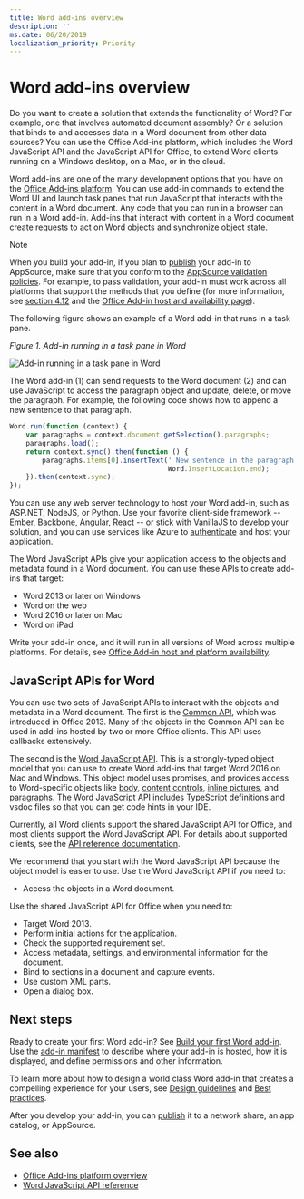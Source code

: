 ```yaml
---
title: Word add-ins overview
description: ''
ms.date: 06/20/2019
localization_priority: Priority
---
```



# Word add-ins overview

Do you want to create a solution that extends the functionality of Word? For example, one that involves automated document assembly? Or a solution that binds to and accesses data in a Word document from other data sources? You can use the Office Add-ins platform, which includes the Word JavaScript API and the JavaScript API for Office, to extend Word clients running on a Windows desktop, on a Mac, or in the cloud.

Word add-ins are one of the many development options that you have on the [Office Add-ins platform](../overview/office-add-ins.md). You can use add-in commands to extend the Word UI and launch task panes that run JavaScript that interacts with the content in a Word document. Any code that you can run in a browser can run in a Word add-in. Add-ins that interact with content in a Word document create requests to act on Word objects and synchronize object state. 

> [!NOTE]
> When you build your add-in, if you plan to [publish](../publish/publish.md) your add-in to AppSource, make sure that you conform to the [AppSource validation policies](/office/dev/store/validation-policies). For example, to pass validation, your add-in must work across all platforms that support the methods that you define (for more information, see [section 4.12](/office/dev/store/validation-policies#4-apps-and-add-ins-behave-predictably) and the [Office Add-in host and availability page](../overview/office-add-in-availability.md)).

The following figure shows an example of a Word add-in that runs in a task pane.

*Figure 1. Add-in running in a task pane in Word*

![Add-in running in a task pane in Word](../images/word-add-in-show-host-client.png)

The Word add-in (1) can send requests to the Word document (2) and can use JavaScript to access the paragraph object and update, delete, or move the paragraph. For example, the following code shows how to append a new sentence to that paragraph.

```js
Word.run(function (context) {
    var paragraphs = context.document.getSelection().paragraphs;
    paragraphs.load();
    return context.sync().then(function () {
        paragraphs.items[0].insertText(' New sentence in the paragraph.',
                                       Word.InsertLocation.end);
    }).then(context.sync);
});

```

You can use any web server technology to host your Word add-in, such as ASP.NET, NodeJS, or Python. Use your favorite client-side framework -- Ember, Backbone, Angular, React -- or stick with VanillaJS to develop your solution, and you can use services like Azure to [authenticate](../develop/use-the-oauth-authorization-framework-in-an-office-add-in.md) and host your application.

The Word JavaScript APIs give your application access to the objects and metadata found in a Word document. You can use these APIs to create add-ins that target:

* Word 2013 or later on Windows
* Word on the web
* Word 2016 or later on Mac
* Word on iPad

Write your add-in once, and it will run in all versions of Word across multiple platforms. For details, see [Office Add-in host and platform availability](../overview/office-add-in-availability.md).

## JavaScript APIs for Word

You can use two sets of JavaScript APIs to interact with the objects and metadata in a Word document. The first is the [Common API](../reference/javascript-api-for-office.md), which was introduced in Office 2013. Many of the objects in the Common API can be used in add-ins hosted by two or more Office clients. This API uses callbacks extensively.

The second is the [Word JavaScript API](../reference/overview/word-add-ins-reference-overview.md). This is a strongly-typed object model that you can use to create Word add-ins that target Word 2016 on Mac and Windows. This object model uses promises, and provides access to Word-specific objects like [body](/javascript/api/word/word.body), [content controls](/javascript/api/word/word.contentcontrol), [inline pictures](/javascript/api/word/word.inlinepicture), and [paragraphs](/javascript/api/word/word.paragraph). The Word JavaScript API includes TypeScript definitions and vsdoc files so that you can get code hints in your IDE.

Currently, all Word clients support the shared JavaScript API for Office, and most clients support the Word JavaScript API. For details about supported clients, see the [API reference documentation](/office/dev/add-ins/reference/javascript-api-for-office?product=word).

We recommend that you start with the Word JavaScript API because the object model is easier to use. Use the Word JavaScript API if you need to:

* Access the objects in a Word document.

Use the shared JavaScript API for Office when you need to:

* Target Word 2013.
* Perform initial actions for the application.
* Check the supported requirement set.
* Access metadata, settings, and environmental information for the document.
* Bind to sections in a document and capture events.
* Use custom XML parts.
* Open a dialog box.

## Next steps

Ready to create your first Word add-in? See [Build your first Word add-in](word-add-ins.md). Use the [add-in manifest](../develop/add-in-manifests.md) to describe where your add-in is hosted, how it is displayed, and define permissions and other information.

To learn more about how to design a world class Word add-in that creates a compelling experience for your users, see [Design guidelines](../design/add-in-design.md) and [Best practices](../concepts/add-in-development-best-practices.md).

After you develop your add-in, you can [publish](../publish/publish.md) it to a network share, an app catalog, or AppSource.

## See also

* [Office Add-ins platform overview](../overview/office-add-ins.md)
* [Word JavaScript API reference](/office/dev/add-ins/reference/overview/word-add-ins-reference-overview)
